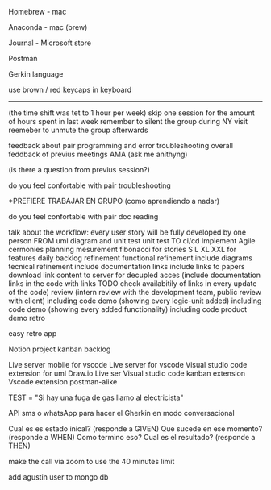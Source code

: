 Homebrew - mac

Anaconda - mac (brew)

Journal - Microsoft store

Postman


Gerkin language

use brown / red keycaps in keyboard



------

(the time shift was tet to 1 hour per week)
skip one session for the amount of hours spent in last week
remember to silent the group during NY visit
reemeber to unmute the group afterwards

feedback about pair programming and error troubleshooting
overall feddback of previus meetings
AMA (ask me anithyng)

(is there a question from previus session?)

do you feel confortable with  pair troubleshooting

*PREFIERE TRABAJAR EN GRUPO 
(como aprendiendo a nadar)

do you feel confortable with pair doc reading

talk about the workflow: every user story will be fully developed by one person FROM uml diagram and unit test unit test TO ci/cd
Implement Agile
    cermonies
        planning
            mesurement
            fibonacci for stories
            S L XL XXL for features
        daily
        backlog refinement
        functional refinement
            include diagrams
        tecnical refinement
            include documentation links
            include links to papers
            download link content to server for decupled acces
            (include documentation links in the code with links TODO check availabitily of links in every update of the code)
        review
            (intern review with the development team, public review with client)
            including code demo (showing every logic-unit added)
            including code demo (showing every added functionality)
            including code product demo
        retro

easy retro app

Notion project 
    kanban
    backlog

Live server mobile for vscode
Live server for vscode
Visual studio code extension for uml
Draw.io
Live ser
Visual studio code kanban extension
Vscode extension postman-alike


TEST = "Si hay una fuga de gas llamo al electricista"


API sms o whatsApp para hacer el Gherkin en modo conversacional



Cual es es estado inical? (responde a GIVEN)
Que sucede en ese momento? (responde a WHEN)
Como termino eso? Cual es el resultado? (responde a THEN)

make the call via zoom to use the 40 minutes limit

add agustin user to mongo db
